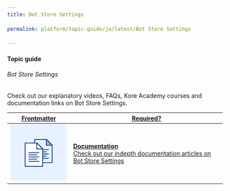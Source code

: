 ```yaml
---
title: Bot Store Settings

permalink: platform/topic-guide/ja/latest/Bot Store Settings

---
```


#### Topic guide
###### Bot Store Settings

  Check out our explanatory videos, FAQs, Kore Academy courses and documentation links on Bot Store Settings.



<a class="doc-link" target="_blank" href="https://developer.kore.ai/docs/bots/bot-settings/general-settings/">
 

| Frontmatter | Required? |
|-------------|-------------|
| ![alt text](images/docIcon.svg "Title") | **Documentation**  <br /> Check out our indepth documentation articles on Bot Store Settings | 


</a>
